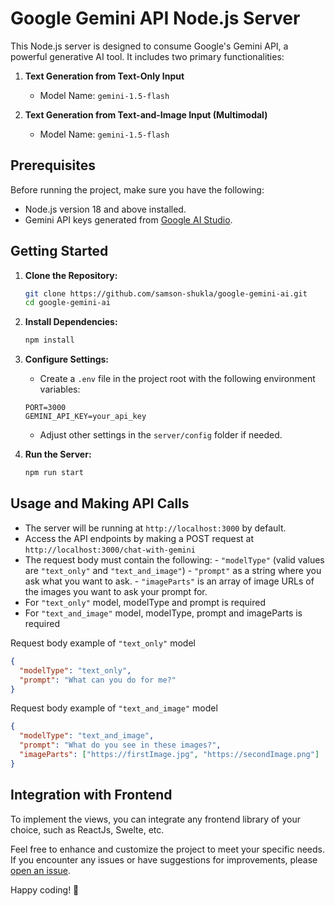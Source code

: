 # Google Gemini API Node.js Server

This Node.js server is designed to consume Google's Gemini API, a powerful generative AI tool. It includes two primary functionalities:

1. **Text Generation from Text-Only Input**

   - Model Name: `gemini-1.5-flash`

2. **Text Generation from Text-and-Image Input (Multimodal)**
   - Model Name: `gemini-1.5-flash`

## Prerequisites

Before running the project, make sure you have the following:

- Node.js version 18 and above installed.
- Gemini API keys generated from [Google AI Studio](https://aistudio.google.com/app/apikey).

## Getting Started

1. **Clone the Repository:**

   ```bash
   git clone https://github.com/samson-shukla/google-gemini-ai.git
   cd google-gemini-ai
   ```

2. **Install Dependencies:**

   ```bash
   npm install
   ```

3. **Configure Settings:**

   - Create a `.env` file in the project root with the following environment variables:

   ```env
   PORT=3000
   GEMINI_API_KEY=your_api_key
   ```

   - Adjust other settings in the `server/config` folder if needed.

4. **Run the Server:**
   ```bash
   npm run start
   ```

## Usage and Making API Calls

- The server will be running at `http://localhost:3000` by default.
- Access the API endpoints by making a POST request at `http://localhost:3000/chat-with-gemini`
- The request body must contain the following: - `"modelType"` (valid values are `"text_only"` and `"text_and_image"`) - `"prompt"` as a string where you ask what you want to ask. - `"imageParts"` is an array of image URLs of the images you want to ask your prompt for.
- For `"text_only"` model, modelType and prompt is required
- For `"text_and_image"` model, modelType, prompt and imageParts is required

Request body example of `"text_only"` model

```json
{
  "modelType": "text_only",
  "prompt": "What can you do for me?"
}
```

Request body example of `"text_and_image"` model

```json
{
  "modelType": "text_and_image",
  "prompt": "What do you see in these images?",
  "imageParts": ["https://firstImage.jpg", "https://secondImage.png"]
}
```

## Integration with Frontend

To implement the views, you can integrate any frontend library of your choice, such as ReactJs, Swelte, etc.

Feel free to enhance and customize the project to meet your specific needs. If you encounter any issues or have suggestions for improvements, please [open an issue](https://github.com/samson-shukla/google-gemini-ai/issues).

Happy coding! 🚀

